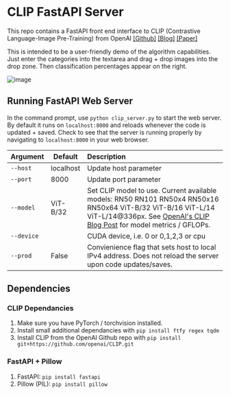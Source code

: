 # CLIP FastAPI Server

This repo contains a FastAPI front end interface to CLIP (Contrastive Language-Image Pre-Training) from OpenAI [[Github]](https://github.com/openai/CLIP) [[Blog]](https://openai.com/blog/clip/) [[Paper]](https://arxiv.org/abs/2103.00020)

This is intended to be a user-friendly demo of the algorithm capabilities. Just enter the categories into the textarea and drag + drop images into the drop zone. Then classification percentages appear on the right.

![image](https://user-images.githubusercontent.com/47000850/166162679-ce2bbe8a-47db-470e-bc9c-6090faa95e87.png)

## Running FastAPI Web Server

In the command prompt, use `python clip_server.py` to start the web server. By default it runs on `localhost:8000` and reloads whenever the code is updated + saved. Check to see that the server is running properly by navigating to `localhost:8000` in your web browser.

| Argument | Default | Description |
| --- | --- | :--- |
| `--host` | localhost |Update host parameter |
| `--port` | 8000 | Update port parameter |
| `--model` | ViT-B/32 |Set CLIP model to use. Current available models: RN50 RN101 RN50x4 RN50x16 RN50x64 ViT-B/32 ViT-B/16 ViT-L/14 ViT-L/14@336px. See [OpenAI's CLIP Blog Post](https://openai.com/blog/clip/) for model metrics / GFLOPs.
| `--device` |  | CUDA device, i.e. 0 or 0,1,2,3 or cpu |
| `--prod` | False | Convienience flag that sets host to local IPv4 address. Does not reload the server upon code updates/saves. |

## Dependencies

### CLIP Dependancies

1. Make sure you have PyTorch / torchvision installed.
1. Install small additional dependancies with `pip install ftfy regex tqdm`
1. Install CLIP from the OpenAI Github repo with `pip install git+https://github.com/openai/CLIP.git`

### FastAPI + Pillow

1. FastAPI: `pip install fastapi`
1. Pillow (PIL): `pip install pillow`
